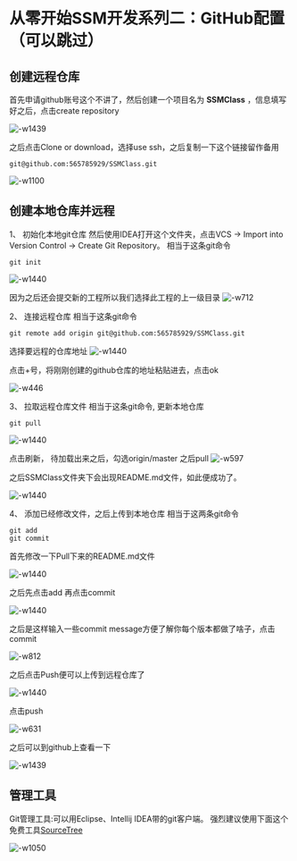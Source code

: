 # 从零开始SSM开发系列二：GitHub配置（可以跳过）

## 创建远程仓库
首先申请github账号这个不讲了，然后创建一个项目名为 **SSMClass** ，信息填写好之后，点击create repository

![-w1439](http://118.24.163.26/upload/2019/7/15642795121667-4b558bc2856b413a94945ee9f9db749c.jpg)



之后点击Clone or download，选择use ssh，之后复制一下这个链接留作备用
```
git@github.com:565785929/SSMClass.git
```
![-w1100](http://118.24.163.26http://118.24.163.26/upload/2019/7/15642796035009-f7daa6cae5b44f58914d0bbb73b2d58c.jpg)

## 创建本地仓库并远程
1、 初始化本地git仓库
然后使用IDEA打开这个文件夹，点击VCS -> Import into Version Control -> Create Git Repository。 相当于这条git命令
```
git init
```
![-w1440](http://118.24.163.26/upload/2019/7/15642755901479-185743e6920a42afa7e0e65ae9617935.jpg)

因为之后还会提交新的工程所以我们选择此工程的上一级目录
![-w712](http://118.24.163.26/upload/2019/7/15642759535494-7830207af47e4ed3b3f621a8083be021.jpg)

2、 连接远程仓库
相当于这条git命令
```
git remote add origin git@github.com:565785929/SSMClass.git
```
选择要远程的仓库地址
![-w1440](http://118.24.163.26/upload/2019/7/15642783028040-253a3bcab12c4dad90e7885946ab5b93.jpg)

点击+号，将刚刚创建的github仓库的地址粘贴进去，点击ok

![-w446](http://118.24.163.26/upload/2019/7/15642783906688-86a340993ccb4317ac562d81a2da8c03.jpg)

3、 拉取远程仓库文件
相当于这条git命令, 更新本地仓库
```
git pull
```

![-w1440](http://118.24.163.26/upload/2019/7/15642785969845-ddeab82b914d4d46b41b9bdc3188dca9.jpg)

点击刷新， 待加载出来之后，勾选origin/master 之后pull
![-w597](http://118.24.163.26/upload/2019/7/15642786469241-27b941b4b4fa45b0abf3add334b3fb81.jpg)

之后SSMClass文件夹下会出现README.md文件，如此便成功了。

![-w1440](http://118.24.163.26/upload/2019/7/15642788905686-9f5fa7b788e746faa11e5da5f40c1940.jpg)

4、 添加已经修改文件，之后上传到本地仓库
相当于这两条git命令
```
git add
git commit
```

首先修改一下Pull下来的README.md文件

![-w1440](http://118.24.163.26/upload/2019/7/15642792058556-012eef5cbaaa4681a36f026f364edd0a.jpg)

之后先点击add  再点击commit

![-w1440](http://118.24.163.26/upload/2019/7/15642392513487-ba08b59db67c4061828c31482664cfb1.jpg)

之后是这样输入一些commit message方便了解你每个版本都做了啥子，点击commit

![-w812](http://118.24.163.26/upload/2019/7/15642792810390-d8ba92acf2aa4393847de492ec943009.jpg)

之后点击Push便可以上传到远程仓库了

![-w1440](http://118.24.163.26/upload/2019/7/15642790029414-dd6659180b3846c58d72422d2e21476d.jpg)

点击push

![-w631](http://118.24.163.26/upload/2019/7/15642793395797-9f204c21c328408ba2136a3178471466.jpg)

之后可以到github上查看一下

![-w1439](http://118.24.163.26/upload/2019/7/15642793725533-126132991a6d4b57a187343b75f3898b.jpg)

## 管理工具
Git管理工具:可以用Eclipse、Intellij IDEA带的git客户端。 强烈建议使用下面这个免费工具[SourceTree](https://www.sourcetreeapp.com/)

![-w1050](http://118.24.163.26/upload/2019/7/15642798412203-7dec62bb352a4e9fac925ba3c98b2749.jpg)
